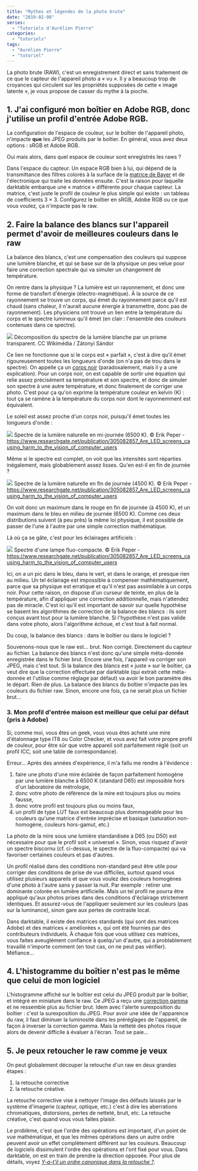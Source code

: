 ```yaml
---
title: "Mythes et légendes de la photo brute"
date: "2019-02-08"
series:
  - "Tutoriels d'Aurélien Pierre"
categories: 
  - "tutoriels"
tags:
  - "Aurélien Pierre"
  - "tutoriel"
---
```


La photo brute (RAW), c'est un enregistrement direct et sans traitement de ce que le capteur de l'appareil photo a « vu ». Il y a beaucoup trop de croyances qui circulent sur les propriétés supposées de cette « image latente », je vous propose de casser du mythe à la pioche.

## 1. J'ai configuré mon boîtier en Adobe RGB, donc j'utilise un profil d'entrée Adobe RGB.

La configuration de l'espace de couleur, sur le boîtier de l'appareil photo, n'impacte **que** les JPEG produits par le boîtier. En général, vous avez deux options : sRGB et Adobe RGB.

Oui mais alors, dans quel espace de couleur sont enregistrés les raws ?

Dans l'espace du capteur. Un espace RGB bien à lui, qui dépend de la transmittance  des filtres colorés à la surface de la [matrice de Bayer](https://www.google.com/url?sa=t&rct=j&q=&esrc=s&source=web&cd=4&cad=rja&uact=8&ved=2ahUKEwim1vbDvqvgAhXhzVkKHa9DBxkQFjADegQIDBAB&url=https%3A%2F%2Ffr.wikipedia.org%2Fwiki%2FMatrice_de_Bayer&usg=AOvVaw2FZIqJFJ2hJlvVg4-C9Oji) et de l'électronique qui traite les données ensuite. C'est la raison pour laquelle darktable embarque une « matrice » différente pour chaque capteur. La matrice, c'est juste le profil de couleur le plus simple qui existe : un tableau de coefficients 3 × 3. Configurez le boîtier en sRGB, Adobe RGB ou ce que vous voulez,  ça n'impacte pas le raw.

## 2. Faire la balance des blancs sur l'appareil permet d'avoir de meilleures couleurs dans le raw

La balance des blancs, c'est une compensation des couleurs qui suppose une lumière blanche, et qui se base sur de la physique un peu velue pour faire une correction spectrale qui va simuler un changement de température.

On rentre dans la physique ? La lumière est un rayonnement, et donc une forme de transfert d'énergie (électro-magnétique). À la source de ce rayonnement se trouve un corps, qui émet du rayonnement parce qu'il est chaud (sans chaleur, il n'aurait aucune énergie à transmettre, donc pas de rayonnement). Les physiciens ont trouvé un lien entre la température du corps et le spectre lumineux qu'il émet (en clair : l'ensemble des couleurs contenues dans ce spectre).

[![](images/1280px-Sz%C3%ADnsz%C3%B3r%C3%B3d%C3%A1s_prizm%C3%A1n1.jpg)](https://upload.wikimedia.org/wikipedia/commons/thumb/4/47/Sz%C3%ADnsz%C3%B3r%C3%B3d%C3%A1s_prizm%C3%A1n1.jpg/1280px-Sz%C3%ADnsz%C3%B3r%C3%B3d%C3%A1s_prizm%C3%A1n1.jpg) Décomposition du spectre de la lumière blanche par un prisme transparent. CC Wikimédia / Zátonyi Sándor

Ce lien ne fonctionne que si le corps est « parfait », c'est à dire qu'il émet rigoureusement toutes les longueurs d'onde (on n'a pas de trou dans le spectre). On appelle ça un [corps noir](https://fr.wikipedia.org/wiki/Corps_noir) (paradoxalement, mais il y a une explication). Pour un corps noir, on est capable de sortir une équation qui relie assez précisément sa température et son spectre, et donc de simuler son spectre à une autre température, et donc finalement de corriger une photo. C'est pour ça qu'on exprime la température couleur en kelvin (K) : tout ça se ramène à la température du corps noir dont le rayonnemment est équivalent.

Le soleil est assez proche d'un corps noir, puisqu'il émet toutes les longueurs d'onde :

[![](images/Spectre-de-la-lumiere-naturelle-en-milieu-de-journee.png)](https://darktable.fr/wp-content/uploads/2019/02/Spectre-de-la-lumiere-naturelle-en-milieu-de-journee.png) Spectre de la lumière naturelle en mi-journée (6500 K). © Erik Peper - https://www.researchgate.net/publication/305082857_Are_LED_screens_causing_harm_to_the_vision_of_computer_users

Même si le spectre est complet, on voit que les intensités sont réparties inégalement, mais globablement assez lisses. Qu'en est-il en fin de journée ?

[![](images/Spectre-de-la-lumiere-naturelle-au-coucher-du-soleil.png)](https://darktable.fr/wp-content/uploads/2019/02/Spectre-de-la-lumiere-naturelle-au-coucher-du-soleil.png) Spectre de la lumière naturelle en fin de journée (4500 K). © Erik Peper - https://www.researchgate.net/publication/305082857_Are_LED_screens_causing_harm_to_the_vision_of_computer_users

On voit donc un maximum dans le rouge en fin de journée (à 4500 K), et un maximum dans le bleu en milieu de journée (6500 K). Comme ces deux distributions suivent (à peu près) la même loi physique, il est possible de passer de l'une à l'autre par une simple correction mathématique.

Là où ça se gâte, c'est pour les éclairages artificiels :

[![](images/Spectre-lumineux-dune-lampe-fluo-compacte.png)](https://darktable.fr/wp-content/uploads/2019/02/Spectre-lumineux-dune-lampe-fluo-compacte.png) Spectre d'une lampe fluo-compacte. © Erik Peper - https://www.researchgate.net/publication/305082857_Are_LED_screens_causing_harm_to_the_vision_of_computer_users

Ici, on a un pic dans le bleu, dans le vert, et dans le orange, et presque rien au milieu. Un tel éclairage est impossible à compenser mathématiquement, parce que sa physique est erratique et qu'il n'est pas assimilable à un corps noir. Pour cette raison, on dispose d'un curseur de teinte, en plus de la température, afin d'appliquer une correction additionnelle, mais n'attendez pas de miracle. C'est ici qu'il est important de savoir sur quelle hypothèse se basent les algorithmes de correction de la balance des blancs : ils sont conçus avant tout pour la lumière blanche. Si l'hypothèse n'est pas valide dans votre photo, alors l'algorithme échoue, et c'est tout à fait normal.

Du coup, la balance des blancs : dans le boîtier ou dans le logiciel ?

Souvenons-nous que le raw est… brut. Non corrigé. Directement du capteur au fichier. La balance des blancs n'est donc qu'une simple méta-donnée enregistrée dans le fichier brut. Encore une fois, l'appareil va corriger son JPEG, mais c'est tout. Si la balance des blancs est « juste » sur le boîtier, ça veut dire que la correction effectuée par darktable (qui extrait cette méta-donnée et l'utilise comme réglage par défaut) va avoir le bon paramètre dès le départ. Rien de plus. La balance des blancs du boîtier n'impacte pas les couleurs du fichier raw. Sinon, encore une fois, ça ne serait plus un fichier brut…

### 3. Mon profil d'entrée maison est meilleur que celui par défaut (pris à Adobe)

Si, comme moi, vous êtes un geek, vous vous êtes acheté une mire d'étalonnage type IT8 ou Color Checker, et vous avez fait votre propre profil de couleur, pour être sûr que votre appareil soit parfaitement réglé (soit un profil ICC, soit une table de correspondance).

Erreur… Après des années d'expérience, il m'a fallu me rendre à l'évidence :

1. faire une photo d'une mire éclairée de façon parfaitement homogène par une lumière blanche à 6500 K (standard D65) est impossible hors d'un laboratoire de métrologie,
2. donc votre photo de référence de la mire est toujours plus ou moins fausse,
3. donc votre profil est toujours plus ou moins faux,
4. un profil de type LUT faux est beaucoup plus dommageable pour les couleurs qu'une matrice d'entrée imprécise et basique (saturation non-homogène, couleurs hors-gamut, etc.)

La photo de la mire sous une lumière standardisée à D65 (ou D50) est nécessaire pour que le profil soit « universel ». Sinon, vous risquez d'avoir un spectre biscornu (cf. ci-dessus, le spectre de la fluo-compacte) qui va favoriser certaines couleurs et pas d'autres.

Un profil réalisé dans des conditions non-standard peut être utile pour corriger des conditions de prise de vue difficiles, surtout quand vous utilisez plusieurs appareils et que vous voulez des couleurs homogènes d'une photo à l'autre sans y passer la nuit. Par exemple : retirer une dominante colorée en lumière artificielle. Mais un tel profil ne pourra être appliqué qu'aux photos prises dans des conditions d'éclairage strictement identiques. Et assurez-vous de l'appliquer seulement sur les couleurs (pas sur la luminance), sinon gare aux pertes de contraste local.

Dans darktable, il existe des matrices standards (qui sont des matrices Adobe) et des matrices « améliorées », qui ont été fournies par des contributeurs individuels. À chaque fois que vous utilisez ces matrices, vous faites aveuglément confiance à quelqu'un d'autre, qui a problablement travaillé n'importe comment (en tout cas, on ne peut pas vérifier). Méfiance…

## 4. L'histogramme du boîtier n'est pas le même que celui de mon logiciel

L'histogramme affiché sur le boîtier est celui du JPEG produit par le boîtier, et intégré en miniature dans le raw. Ce JPEG a reçu une [correction gamma](https://fr.wikipedia.org/wiki/Correction_gamma) et ne ressemble plus au fichier brut. Idem avec l'alerte surexposition du boîtier : c'est la surexposition du JPEG. Pour avoir une idée de l'apparence du raw, il faut diminuer la luminosité dans les préréglages de l'appareil, de façon à inverser la correction gamma. Mais la netteté des photos risque alors de devenir difficile à évaluer à l'écran. Tout se paie…

## 5. Je peux retoucher le raw comme je veux

On peut globalement découper la retouche d'un raw en deux grandes étapes :

1. la retouche corrective
2. la retouche créative.

La retouche corrective vise à nettoyer l'image des défauts laissés par le système d'imagerie (capteur, optique, etc.) c'est à dire les aberrations chromatiques, distorsions, pertes de netteté, bruit, etc. La retouche créative, c'est quand vous vous faites plaisir.

Le problème, c'est que l'ordre des opérations est important, d'un point de vue mathématique, et que les mêmes opérations dans un autre ordre peuvent avoir un effet complètement différent sur les couleurs. Beaucoup de logiciels dissimulent l'ordre des opérations et l'ont fixé pour vous. Dans darktable, on est en train de prendre la direction opposée. Pour plus de détails, voyez [_Y-a-t'il un ordre canonique dans la retouche ?_](https://darktable.fr/2019/01/y-a-t-til-un-ordre-canonique-dans-la-retouche-photo/).
